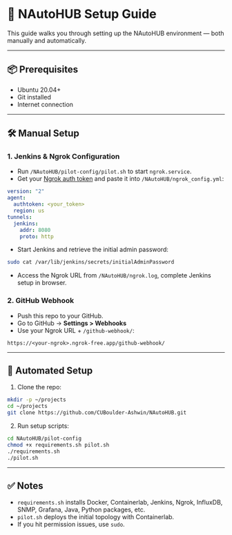 # 🚀 NAutoHUB Setup Guide

This guide walks you through setting up the NAutoHUB environment — both manually and automatically.

---

## 📦 Prerequisites

- Ubuntu 20.04+
- Git installed
- Internet connection

---

## 🛠️ Manual Setup

### 1. Jenkins & Ngrok Configuration

- Run `/NAutoHUB/pilot-config/pilot.sh` to start `ngrok.service`.
- Get your [Ngrok auth token](https://dashboard.ngrok.com/get-started/your-authtoken) and paste it into `/NAutoHUB/ngrok_config.yml`:

```yaml
version: "2"
agent:
  authtoken: <your_token>
  region: us
tunnels:
  jenkins:
    addr: 8080
    proto: http
```

- Start Jenkins and retrieve the initial admin password:

```bash
sudo cat /var/lib/jenkins/secrets/initialAdminPassword
```

- Access the Ngrok URL from `/NAutoHUB/ngrok.log`, complete Jenkins setup in browser.

### 2. GitHub Webhook

- Push this repo to your GitHub.
- Go to GitHub → **Settings > Webhooks**
- Use your Ngrok URL + `/github-webhook/`:

```text
https://<your-ngrok>.ngrok-free.app/github-webhook/
```

---

## 🤖 Automated Setup

1. Clone the repo:

```bash
mkdir -p ~/projects
cd ~/projects
git clone https://github.com/CUBoulder-Ashwin/NAutoHUB.git
```

2. Run setup scripts:

```bash
cd NAutoHUB/pilot-config
chmod +x requirements.sh pilot.sh
./requirements.sh
./pilot.sh
```

---

## ✅ Notes

- `requirements.sh` installs Docker, Containerlab, Jenkins, Ngrok, InfluxDB, SNMP, Grafana, Java, Python packages, etc.
- `pilot.sh` deploys the initial topology with Containerlab.
- If you hit permission issues, use `sudo`.
